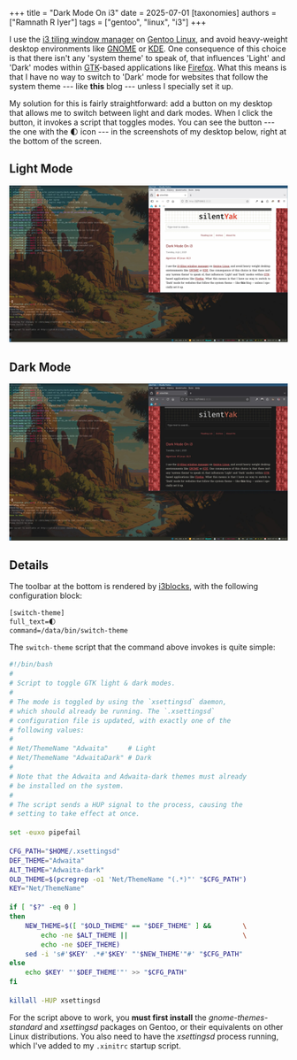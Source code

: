 +++
title = "Dark Mode On i3"
date = 2025-07-01
[taxonomies]
authors = ["Ramnath R Iyer"]
tags = ["gentoo", "linux", "i3"]
+++

I use the [i3 tiling window manager](https://i3wm.org/) on [Gentoo Linux](https://www.gentoo.org/),
and avoid heavy-weight desktop environments like [GNOME](https://www.gnome.org/) or
[KDE](https://kde.org/). One consequence of this choice is that there isn't any 'system theme' to
speak of, that influences 'Light' and 'Dark' modes within [GTK](https://www.gtk.org/)-based
applications like [Firefox](https://www.firefox.com). What this means is that I have no way to
switch to 'Dark' mode for websites that follow the system theme --- like **this** blog --- unless I
specially set it up.

My solution for this is fairly straightforward: add a button on my desktop that allows me to switch
between light and dark modes. When I click the button, it invokes a script that toggles modes. You
can see the button --- the one with the 🌓 icon --- in the screenshots of my desktop below, right at
the bottom of the screen.

## Light Mode

![Desktop: Light Mode](desktop-l.webp "Desktop: Light Mode (i3 with Gentoo Linux)")

## Dark Mode

![Desktop: Dark Mode](desktop-d.webp "Desktop: Dark Mode (i3 with Gentoo Linux)")

## Details

The toolbar at the bottom is rendered by [i3blocks](https://github.com/vivien/i3blocks), with the
following configuration block:

```
[switch-theme]
full_text=🌓
command=/data/bin/switch-theme
```

The `switch-theme` script that the command above invokes is quite simple:

```bash
#!/bin/bash
#
# Script to toggle GTK light & dark modes.
#
# The mode is toggled by using the `xsettingsd` daemon,
# which should already be running. The `.xsettingsd`
# configuration file is updated, with exactly one of the
# following values:
#
# Net/ThemeName "Adwaita"     # Light
# Net/ThemeName "AdwaitaDark" # Dark
#
# Note that the Adwaita and Adwaita-dark themes must already
# be installed on the system.
#
# The script sends a HUP signal to the process, causing the
# setting to take effect at once.

set -euxo pipefail

CFG_PATH="$HOME/.xsettingsd"
DEF_THEME="Adwaita"
ALT_THEME="Adwaita-dark"
OLD_THEME=$(pcregrep -o1 'Net/ThemeName "(.*)"' "$CFG_PATH")
KEY="Net/ThemeName"

if [ "$?" -eq 0 ]
then
    NEW_THEME=$([ "$OLD_THEME" == "$DEF_THEME" ] &&        \
        echo -ne $ALT_THEME ||                             \
        echo -ne $DEF_THEME)
    sed -i 's#'$KEY' .*#'$KEY' "'$NEW_THEME'"#' "$CFG_PATH"
else
    echo $KEY' "'$DEF_THEME'"' >> "$CFG_PATH"
fi

killall -HUP xsettingsd
```

For the script above to work, you **must first install** the *gnome-themes-standard* and
*xsettingsd* packages on Gentoo, or their equivalents on other Linux distributions. You also need to
have the *xsettingsd* process running, which I've added to my `.xinitrc` startup script.
